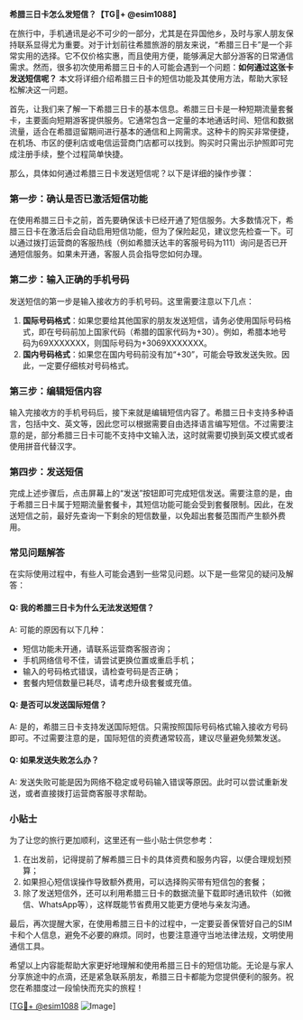 **希腊三日卡怎么发短信？【TG💪+ @esim1088】**

在旅行中，手机通讯是必不可少的一部分，尤其是在异国他乡，及时与家人朋友保持联系显得尤为重要。对于计划前往希腊旅游的朋友来说，“希腊三日卡”是一个非常实用的选择。它不仅价格实惠，而且使用方便，能够满足大部分游客的日常通信需求。然而，很多初次使用希腊三日卡的人可能会遇到一个问题：**如何通过这张卡发送短信呢？** 本文将详细介绍希腊三日卡的短信功能及其使用方法，帮助大家轻松解决这一问题。

首先，让我们来了解一下希腊三日卡的基本信息。希腊三日卡是一种短期流量套餐卡，主要面向短期游客提供服务。它通常包含一定量的本地通话时间、短信和数据流量，适合在希腊逗留期间进行基本的通信和上网需求。这种卡的购买非常便捷，在机场、市区的便利店或电信运营商门店都可以找到。购买时只需出示护照即可完成注册手续，整个过程简单快捷。

那么，具体如何通过希腊三日卡发送短信呢？以下是详细的操作步骤：

### 第一步：确认是否已激活短信功能
在使用希腊三日卡之前，首先要确保该卡已经开通了短信服务。大多数情况下，希腊三日卡在激活后会自动启用短信功能，但为了保险起见，建议您先检查一下。可以通过拨打运营商的客服热线（例如希腊沃达丰的客服号码为111）询问是否已开通短信服务。如果未开通，客服人员会指导您如何办理。

### 第二步：输入正确的手机号码
发送短信的第一步是输入接收方的手机号码。这里需要注意以下几点：
1. **国际号码格式**：如果您要给其他国家的朋友发送短信，请务必使用国际号码格式，即在号码前加上国家代码（希腊的国家代码为+30）。例如，希腊本地号码为69XXXXXXX，则国际号码为+3069XXXXXXX。
2. **国内号码格式**：如果您在国内号码前没有加“+30”，可能会导致发送失败。因此，一定要仔细核对号码格式。

### 第三步：编辑短信内容
输入完接收方的手机号码后，接下来就是编辑短信内容了。希腊三日卡支持多种语言，包括中文、英文等，因此您可以根据需要自由选择语言编写短信。不过需要注意的是，部分希腊三日卡可能不支持中文输入法，这时就需要切换到英文模式或者使用拼音代替汉字。

### 第四步：发送短信
完成上述步骤后，点击屏幕上的“发送”按钮即可完成短信发送。需要注意的是，由于希腊三日卡属于短期流量套餐卡，其短信功能可能会受到套餐限制。因此，在发送短信之前，最好先查询一下剩余的短信数量，以免超出套餐范围而产生额外费用。

### 常见问题解答
在实际使用过程中，有些人可能会遇到一些常见问题。以下是一些常见的疑问及解答：

#### Q: 我的希腊三日卡为什么无法发送短信？
A: 可能的原因有以下几种：
- 短信功能未开通，请联系运营商客服咨询；
- 手机网络信号不佳，请尝试更换位置或重启手机；
- 输入的号码格式错误，请检查号码是否正确；
- 套餐内短信数量已耗尽，请考虑升级套餐或充值。

#### Q: 是否可以发送国际短信？
A: 是的，希腊三日卡支持发送国际短信。只需按照国际号码格式输入接收方号码即可。不过需要注意的是，国际短信的资费通常较高，建议尽量避免频繁发送。

#### Q: 如果发送失败怎么办？
A: 发送失败可能是因为网络不稳定或号码输入错误等原因。此时可以尝试重新发送，或者直接拨打运营商客服寻求帮助。

### 小贴士
为了让您的旅行更加顺利，这里还有一些小贴士供您参考：
1. 在出发前，记得提前了解希腊三日卡的具体资费和服务内容，以便合理规划预算；
2. 如果担心短信误操作导致额外费用，可以选择购买带有短信包的套餐；
3. 除了发送短信外，还可以利用希腊三日卡的数据流量下载即时通讯软件（如微信、WhatsApp等），这样既能节省费用又能更方便地与亲友沟通。

最后，再次提醒大家，在使用希腊三日卡的过程中，一定要妥善保管好自己的SIM卡和个人信息，避免不必要的麻烦。同时，也要注意遵守当地法律法规，文明使用通信工具。

希望以上内容能帮助大家更好地理解和使用希腊三日卡的短信功能。无论是与家人分享旅途中的点滴，还是紧急联系朋友，希腊三日卡都能为您提供便利的服务。祝您在希腊度过一段愉快而充实的旅程！

[[TG💪+ @esim1088](https://t.me/s/esim1088) ![Image](https://i.postimg.cc/4NQfJmqS/Snipaste-2025-05-13-00-14-12.png)]